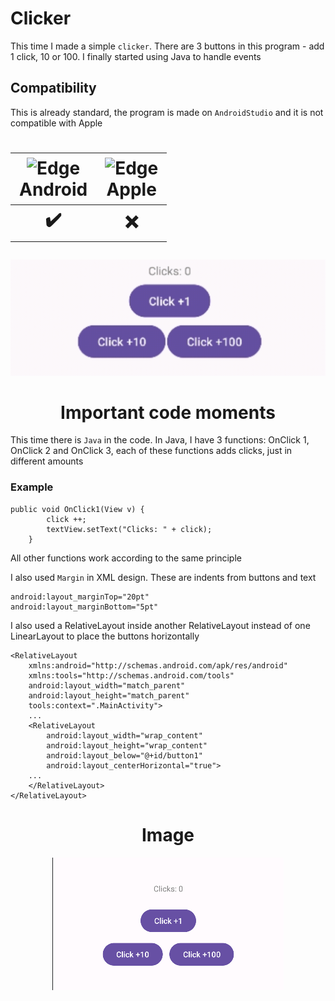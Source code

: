 # Clicker
This time I made a simple `clicker`. There are 3 buttons in this program - add 1 click, 10 or 100. I finally started using Java to handle events

 ## Compatibility
 
This is already standard, the program is made on `AndroidStudio` and it is not compatible with Apple

<h1 align="center">
 
| <img src="https://upload.wikimedia.org/wikipedia/commons/thumb/d/d7/Android_robot.svg/800px-Android_robot.svg.png_48x48.png" alt="Edge" width="45px" height="50px" /></br>Android | <img src="https://upload.wikimedia.org/wikipedia/commons/thumb/1/1b/Apple_logo_grey.svg/1724px-Apple_logo_grey.svg.png" alt="Edge" width="45px" height="50px" /></br>Apple |
:-------:|:-------:|
|    ✔️  |    ❌  |

</h1> 

![Gif](gif.gif) 


<h1 align="center">Important code moments</h1> 

This time there is `Java` in the code. In Java, I have 3 functions: OnClick 1, OnClick 2 and OnClick 3, each of these functions adds clicks, just in different amounts
### Example

```
public void OnClick1(View v) {
        click ++;
        textView.setText("Clicks: " + click);
    }
```
All other functions work according to the same principle

I also used `Margin` in XML design. These are indents from buttons and text

```
android:layout_marginTop="20pt"
android:layout_marginBottom="5pt"
```
I also used a RelativeLayout inside another RelativeLayout instead of one LinearLayout to place the buttons horizontally
```
<RelativeLayout
    xmlns:android="http://schemas.android.com/apk/res/android"
    xmlns:tools="http://schemas.android.com/tools"
    android:layout_width="match_parent"
    android:layout_height="match_parent"
    tools:context=".MainActivity">
    ...
    <RelativeLayout
        android:layout_width="wrap_content"
        android:layout_height="wrap_content"
        android:layout_below="@+id/button1"
        android:layout_centerHorizontal="true">
    ...
    </RelativeLayout>
</RelativeLayout>

```

<div align="center">

# Image

 ![Screenshot](Screenshot.png) 
